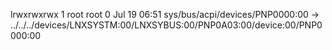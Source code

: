 lrwxrwxrwx 1 root root 0 Jul 19 06:51 sys/bus/acpi/devices/PNP0000:00 -> ../../../devices/LNXSYSTM:00/LNXSYBUS:00/PNP0A03:00/device:00/PNP0000:00
